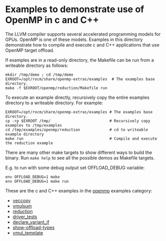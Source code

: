 Examples to demonstrate use of OpenMP in c and C++
==================================================

The LLVM compiler supports several accelerated programming models for GPUs.
OpenMP is one of these models.
Examples in this directory demonstrate how to compile and execute c and C++ applications
that use OpenMP target offload.

If examples are in a read-only directory, the Makefile can be run from a writeable directory as follows:
```
mkdir /tmp/demo ; cd /tmp/demo
EXROOT=/opt/rocm/share/openmp-extras/examples  # The examples base directory.
make -f $EXROOT/openmp/reduction/Makefile run
```
To execute an example directly, recursively copy the entire examples directory
to a writeable directory. For example:
```
EXROOT=/opt/rocm/share/openmp-extras/examples # The examples base directory.
cp -rp $EXROOT /tmp/                          # Recursively copy examples to /tmp/examples
cd /tmp/examples/openmp/reduction             # cd to writeable example directory
make run                                      # Compile and execute the reduction example
```
There are many other make targets to show different ways to build the binary. Run ```make help``` to see all the possible demos as Makefile targets.

E.g. to run with some debug output set OFFLOAD_DEBUG variable:

```
env OFFLOAD_DEBUG=1 make
env OFFLOAD_DEBUG=1 make run
```
These are the c and C++ examples in the [openmp](.) examples category:
- [veccopy](veccopy)
- [vmulsum](vmulsum)
- [reduction](reduction)
- [driver_tests](driver_tests)
- [declare_variant_if](declare_variant_if)
- [show-offload-types](show-offload-types)
- [vmul_template](vmul_template)
